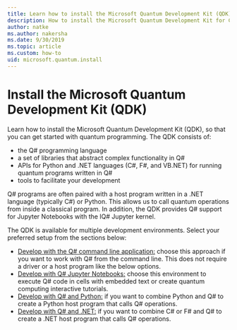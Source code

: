 ```yaml
---
title: Learn how to install the Microsoft Quantum Development Kit (QDK)
description: How to install the Microsoft Quantum Development Kit for C#, Python, and Jupyter Notebook environments.
author: natke
ms.author: nakersha
ms.date: 9/30/2019
ms.topic: article
ms.custom: how-to
uid: microsoft.quantum.install
---
```


# Install the Microsoft Quantum Development Kit (QDK)

Learn how to install the Microsoft Quantum Development Kit (QDK), so that you can get started with quantum programming. The QDK consists of:

- the Q# programming language
- a set of libraries that abstract complex functionality in Q#
- APIs for Python and .NET languages (C#, F#, and VB.NET) for running quantum programs written in Q#
- tools to facilitate your development

Q# programs are often paired with a host program written in a .NET language (typically C#) or Python. This allows us to call quantum operations from inside a classical program.
In addition, the QDK provides Q# support for Jupyter Notebooks with the IQ# Jupyter kernel.

The QDK is available for multiple development environments. Select your preferred setup from the sections below:

- [Develop with the Q# command line application:](xref:microsoft.quantum.install.standalone) choose this approach if you want to work with Q# from the command line. This does not require a driver or a host program like the below options.
- [Develop with Q# Jupyter Notebooks:](xref:microsoft.quantum.install.jupyter) choose this environment to execute Q# code in cells with embedded text or create quantum computing interactive tutorials. 
- [Develop with Q# and Python:](xref:microsoft.quantum.install.python) if you want to combine Python and Q# to create a Python host program that calls Q# operations.
- [Develop with Q# and .NET:](xref:microsoft.quantum.install.cs) if you want to combine C# or F# and Q# to create a .NET host program that calls Q# operations.
